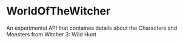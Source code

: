 # WorldOfTheWitcher
An experimental API that containes details about the Characters and Monsters from Witcher 3: Wild Hunt
